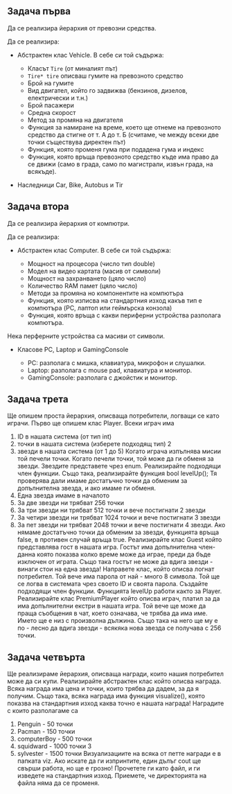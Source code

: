 
## Задача първа
Да се реализира йерархия от превозни средства.

Да се реализира:

* Абстрактен клас Vehicle. В себе си той съдържа:
    
    * Класът `Tire` (от миналият път)
    * `Tire* tire`  описваш гумите на превозното средство
    * Брой на гумите
    * Вид двигател, който го задвижва (бензинов, дизелов, електрически и т.н.)
    * Брой пасажери
    * Средна скорост
    * Метод за промяна на двигателя
    * Функция за намиране на време, което ще отнеме на превозното средство да стигне от т. А до т. Б (считаме, че между всеки две точки съществува директен път)
    * Функция, която променя гума при подадена гума и индекс
    * Функция, която връща превозното средство къде има право да се движи (само в града, само по магистрали, извън града, на всякъде).

* Наследници Car, Bike, Autobus и Tir 

## Задача втора
Да се реализира йерархия от компютри.

Да се реализира:

* Абстрактен клас Computer. В себе си той съдържа:
  
  * Мощност на процесора (число тип double)
  * Модел на видео картата (масив от символи)
  * Мощност на захранването (цяло число)
  * Количество RAM памет (цяло число)
  * Методи за промяна но компонентите на компютъра
  * Функция, която изписва на стандартния изход какъв тип е компютъра (PC, лаптоп или геймърска конзола)
  * Функция, която връща с какви периферни устройства разполага компютъра.

Нека перферните устройства са масиви от символи.

* Класове PC, Laptop и GamingConsole
  
  * PC: разполага с мишка, клавиатура, микрофон и слушалки.
  * Laptop: разполага с mouse pad, клавиатура и монитор.
  * GamingConsole: разполага с джойстик и монитор.  

## Задача трета
Ще опишем проста йерархия, описваща потребители, логващи се като играчи.
Първо ще опишем клас Player. Всеки играч има
1. ID в нашата система (от тип int)
2. точки в нашата система (изберете подходящ тип)
2
3. звезди в нашата система (от 1 до 5)
Когато играча изпълнява мисии той печели точки. Когато печели точки, той може
да ги обменя за звезди. Звездите представете чрез enum. Реализирайте подходящи
член функции. Също така, реализирайте функция bool levelUp(); Тя проверява
дали имаме достатъчно точки да обменим за допълнителна звезда, и ако имаме ги
обменя.
1. Една звезда имаме в началото
2. За две звезди ни трябват 256 точки
3. За три звезди ни трябват 512 точки и вече постигнати 2 звезди
4. За четири звезди ни трябват 1024 точки и вече постигнати 3 звезди
5. За пет звезди ни трябват 2048 точки и вече постигнати 4 звезди.
Ако нямаме достатъчно точки да обменим за звезди, функцията връща false, в
противен случай връща true.
Реализирайте клас Guest който представлява гост в нашата игра. Гостът има
допълнителна член-данна която показва колко време може да играе, преди да бъде
изключен от играта. Също така гостът не може да вдига звезди - винаги стои на
една звезда!
Направете клас, който описва логнат потребител. Той вече има парола от най -
много 8 символа. Той ще се логва в системата чрез своето ID и своята парола.
Създайте подходящи член функции. Функцията levelUp работи както за Player.
Реализирайте клас PremiumPlayer който описва играч, платил за да има
допълнителни екстри в нашата игра. Той вече ще може да праща съобщения в чат,
което означава, че трябва да има име. Името ще е низ с произволна дължина.
Също така на него ще му е по - лесно да вдига звезди - всякяка нова звезда се
получава с 256 точки.
## Задача четвърта
Ще реализираме йерархия, описваща награди, които нашия потребител може да си
купи. Реализирайте абстрактен клас който описва награда. Всяка награда има
цена и точки, които трябва да дадем, за да я получим. Също така, всяка награда
има функция visualize(), която показва на стандартния изход каква точно е нашата
награда!
Наградите с които разполагаме са
1. Penguin - 50 точки
2. Pacman - 150 точки
3. computerBoy - 500 точки
4. squidward - 1000 точки
3
5. sylvester - 1500 точки
Визуализациите на всяка от петте награди е в папката viz. Ако искате да ги
изпринтите, един дълъг cout ще свърши работа, но ще е грозно! Прочетете ги като
файл, и ги изведете на стандартния изход. Приемете, че директорията на файла
няма да се променя.
